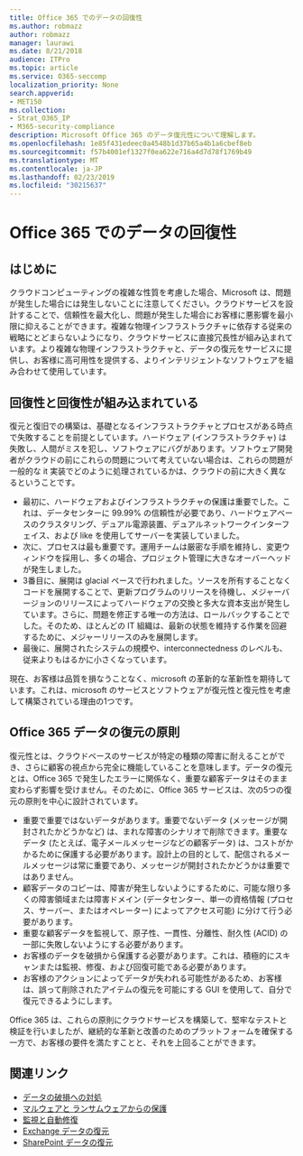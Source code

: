 ```yaml
---
title: Office 365 でのデータの回復性
ms.author: robmazz
author: robmazz
manager: laurawi
ms.date: 8/21/2018
audience: ITPro
ms.topic: article
ms.service: O365-seccomp
localization_priority: None
search.appverid:
- MET150
ms.collection:
- Strat_O365_IP
- M365-security-compliance
description: Microsoft Office 365 のデータ復元性について理解します。
ms.openlocfilehash: 1e85f431edeec0a4548b1d37b65a4b1a6cbef8eb
ms.sourcegitcommit: f57b4001ef1327f0ea622e716a4d7d78f1769b49
ms.translationtype: MT
ms.contentlocale: ja-JP
ms.lasthandoff: 02/23/2019
ms.locfileid: "30215637"
---
```

# <a name="data-resiliency-in-office-365"></a>Office 365 でのデータの回復性

## <a name="introduction"></a>はじめに
クラウドコンピューティングの複雑な性質を考慮した場合、Microsoft は、問題が発生した場合には発生しないことに注意してください。クラウドサービスを設計することで、信頼性を最大化し、問題が発生した場合にお客様に悪影響を最小限に抑えることができます。複雑な物理インフラストラクチャに依存する従来の戦略にとどまらないようになり、クラウドサービスに直接冗長性が組み込まれています。より複雑な物理インフラストラクチャと、データの復元をサービスに提供し、お客様に高可用性を提供する、よりインテリジェントなソフトウェアを組み合わせて使用しています。 

## <a name="resiliency-and-recoverability-are-built-in"></a>回復性と回復性が組み込まれている 
復元と復旧での構築は、基礎となるインフラストラクチャとプロセスがある時点で失敗することを前提としています。ハードウェア (インフラストラクチャ) は失敗し、人間がミスを犯し、ソフトウェアにバグがあります。ソフトウェア開発者がクラウドの前にこれらの問題について考えていない場合は、これらの問題が一般的な it 実装でどのように処理されているかは、クラウドの前に大きく異なるということです。 
- 最初に、ハードウェアおよびインフラストラクチャの保護は重要でした。これは、データセンターに 99.99% の信頼性が必要であり、ハードウェアベースのクラスタリング、デュアル電源装置、デュアルネットワークインターフェイス、および like を使用してサーバーを実装していました。 
- 次に、プロセスは最も重要です。運用チームは厳密な手順を維持し、変更ウィンドウを採用し、多くの場合、プロジェクト管理に大きなオーバーヘッドが発生しました。 
- 3番目に、展開は glacial ペースで行われました。ソースを所有することなくコードを展開することで、更新プログラムのリリースを待機し、メジャーバージョンのリリースによってハードウェアの交換と多大な資本支出が発生しています。さらに、問題を修正する唯一の方法は、ロールバックすることでした。そのため、ほとんどの IT 組織は、最新の状態を維持する作業を回避するために、メジャーリリースのみを展開します。 
- 最後に、展開されたシステムの規模や、interconnectedness のレベルも、従来よりもはるかに小さくなっています。 

現在、お客様は品質を損なうことなく、microsoft の革新的な革新性を期待しています。これは、microsoft のサービスとソフトウェアが復元性と復元性を考慮して構築されている理由の1つです。 

## <a name="office-365-data-resiliency-principles"></a>Office 365 データの復元の原則 
復元性とは、クラウドベースのサービスが特定の種類の障害に耐えることができ、さらに顧客の視点から完全に機能していることを意味します。データの復元とは、Office 365 で発生したエラーに関係なく、重要な顧客データはそのまま変わらず影響を受けません。そのために、Office 365 サービスは、次の5つの復元の原則を中心に設計されています。 
- 重要で重要ではないデータがあります。重要でないデータ (メッセージが開封されたかどうかなど) は、まれな障害のシナリオで削除できます。重要なデータ (たとえば、電子メールメッセージなどの顧客データ) は、コストがかかるために保護する必要があります。設計上の目的として、配信されるメールメッセージは常に重要であり、メッセージが開封されたかどうかは重要ではありません。 
- 顧客データのコピーは、障害が発生しないようにするために、可能な限り多くの障害領域または障害ドメイン (データセンター、単一の資格情報 (プロセス、サーバー、またはオペレーター) によってアクセス可能) に分けて行う必要があります。 
- 重要な顧客データを監視して、原子性、一貫性、分離性、耐久性 (ACID) の一部に失敗しないようにする必要があります。 
- お客様のデータを破損から保護する必要があります。これは、積極的にスキャンまたは監視、修復、および回復可能である必要があります。 
- お客様のアクションによってデータが失われる可能性があるため、お客様は、誤って削除されたアイテムの復元を可能にする GUI を使用して、自分で復元できるようにします。 
 
Office 365 は、これらの原則にクラウドサービスを構築して、堅牢なテストと検証を行いましたが、継続的な革新と改善のためのプラットフォームを確保する一方で、お客様の要件を満たすことと、それを上回ることができます。 

## <a name="related-links"></a>関連リンク

- [データの破損への対処](office-365-dealing-with-data-corruption.md)
- [マルウェアと ランサムウェアからの保護](office-365-malware-and-ransomware-protection.md)
- [監視と自動修復](office-365-monitoring-and-self-healing.md)
- [Exchange データの復元](office-365-exchange-data-resiliency.md)
- [SharePoint データの復元](office-365-sharepoint-data-resiliency.md)